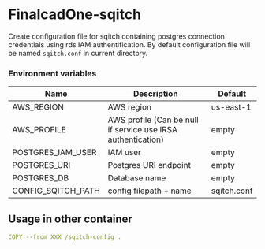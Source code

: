 # FinalcadOne-sqitch

Create configuration file for sqitch containing postgres connection credentials using rds IAM authentification.
By default configuration file will be named `sqitch.conf` in current directory.

### Environment variables

| Name                                  | Description                                                 | Default     |
|---------------------------------------|-------------------------------------------------------------|-------------|
| AWS_REGION                            | AWS region                                                  | us-east-1   |
| AWS_PROFILE                           | AWS profile (Can be null if service use IRSA authentication)| empty       |
| POSTGRES_IAM_USER                     | IAM user                                                    | empty       |
| POSTGRES_URI                          | Postgres URI endpoint                                       | empty       |
| POSTGRES_DB                           | Database name                                               | empty       |
| CONFIG_SQITCH_PATH                    | config filepath + name                                      | sqitch.conf |

## Usage in other container

```yaml
COPY --from XXX /sqitch-config .
```
